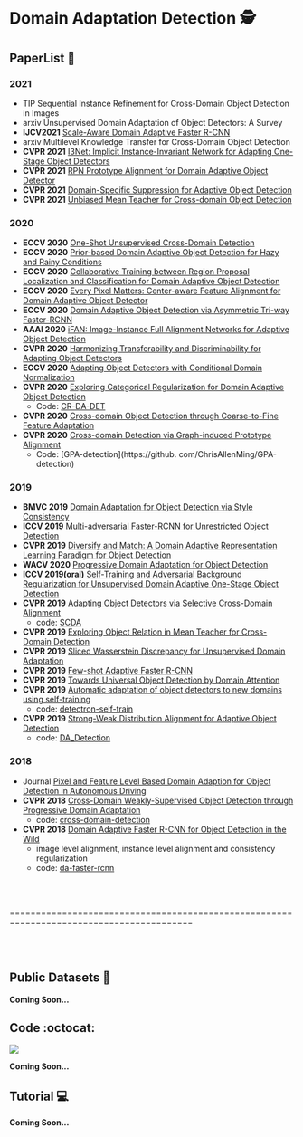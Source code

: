 # Domain Adaptation Detection 🕵️

## PaperList 📑

### 2021
* TIP Sequential Instance Refinement for Cross-Domain Object Detection in Images
* arxiv Unsupervised Domain Adaptation of Object Detectors: A Survey
* <b>IJCV2021</b> [Scale-Aware Domain Adaptive Faster R-CNN](https://link.springer.com/content/pdf/10.1007/s11263-021-01447-x.pdf)
* arxiv Multilevel Knowledge Transfer for Cross-Domain Object Detection
* <b>CVPR 2021</b> [I3Net: Implicit Instance-Invariant Network for Adapting One-Stage Object Detectors](https://arxiv.org/pdf/2103.13757.pdf)
* <b>CVPR 2021</b> [RPN Prototype Alignment for Domain Adaptive Object Detector](https://openaccess.thecvf.com/content/CVPR2021/papers/Zhang_RPN_Prototype_Alignment_for_Domain_Adaptive_Object_Detector_CVPR_2021_paper.pdf)
* <b>CVPR 2021</b> [Domain-Specific Suppression for Adaptive Object Detection](https://arxiv.org/pdf/2105.03570.pdf)
* <b>CVPR 2021</b> [Unbiased Mean Teacher for Cross-domain Object Detection](https://arxiv.org/pdf/2003.00707.pdf)

### 2020
* <b>ECCV 2020</b> [One-Shot Unsupervised Cross-Domain Detection](https://arxiv.org/pdf/2005.11610.pdf)
* <b>ECCV 2020</b> [Prior-based Domain Adaptive Object Detection for Hazy and Rainy Conditions](https://arxiv.org/pdf/1912.00070.pdf)
* <b>ECCV 2020</b> [Collaborative Training between Region Proposal Localization and Classification for Domain Adaptive Object Detection](https://arxiv.org/pdf/2009.08119.pdf)
* <b>ECCV 2020</b> [Every Pixel Matters: Center-aware Feature Alignment for Domain Adaptive Object Detector](https://www.ecva.net/papers/eccv_2020/papers_ECCV/papers/123540698.pdf)
* <b>ECCV 2020</b> [Domain Adaptive Object Detection via Asymmetric Tri-way Faster-RCNN](https://arxiv.org/pdf/2007.01571.pdf)
* <b>AAAI 2020</b> [iFAN: Image-Instance Full Alignment Networks for Adaptive Object Detection](https://arxiv.org/abs/2003.04132)
* <b>CVPR 2020</b> [Harmonizing Transferability and Discriminability for Adapting Object Detectors](https://arxiv.org/abs/2003.06297)
* <b>ECCV 2020</b> [Adapting Object Detectors with Conditional Domain Normalization](https://arxiv.org/abs/2003.07071)
* <b>CVPR 2020</b> [Exploring Categorical Regularization for Domain Adaptive Object Detection](https://arxiv.org/abs/2003.09152)
  * Code: [CR-DA-DET](https://github.com/Megvii-Nanjing/CR-DA-DET)
* <b>CVPR 2020</b> [Cross-domain Object Detection through Coarse-to-Fine Feature Adaptation](https://arxiv.org/abs/2003.10275)
* <b>CVPR 2020</b> [Cross-domain Detection via Graph-induced Prototype Alignment](https://arxiv.org/pdf/2003.12849.pdf)
  * Code: [GPA-detection](https://github. com/ChrisAllenMing/GPA-detection)

### 2019
* <b>BMVC 2019</b> [Domain Adaptation for Object Detection via Style Consistency](https://arxiv.org/abs/1911.10033v1)
* <b>ICCV 2019</b> [Multi-adversarial Faster-RCNN for Unrestricted Object Detection](http://arxiv.org/abs/1907.10343v2)
* <b>CVPR 2019</b> [Diversify and Match: A Domain Adaptive Representation Learning Paradigm for Object Detection](https://arxiv.org/abs/1905.05396)
* <b>WACV 2020</b> [Progressive Domain Adaptation for Object Detection](https://arxiv.org/abs/1910.11319v1)
* <b>ICCV 2019(oral)</b> [Self-Training and Adversarial Background Regularization for Unsupervised Domain Adaptive One-Stage Object Detection](https://arxiv.org/abs/1909.00597v1)
* <b>CVPR 2019</b> [Adapting Object Detectors via Selective Cross-Domain Alignment](http://openaccess.thecvf.com/content_CVPR_2019/html/Zhu_Adapting_Object_Detectors_via_Selective_Cross-Domain_Alignment_CVPR_2019_paper.html)
	* code: [SCDA](https://github.com/WERush/SCDA)
* <b>CVPR 2019</b> [Exploring Object Relation in Mean Teacher for Cross-Domain Detection](https://arxiv.org/abs/1904.11245)
* <b>CVPR 2019</b> [Sliced Wasserstein Discrepancy for Unsupervised Domain Adaptation](https://arxiv.org/abs/1903.04064)
* <b>CVPR 2019</b> [Few-shot Adaptive Faster R-CNN](https://arxiv.org/abs/1903.09372)
* <b>CVPR 2019</b> [Towards Universal Object Detection by Domain Attention](https://arxiv.org/abs/1904.04402)
* <b>CVPR 2019</b> [Automatic adaptation of object detectors to new domains using self-training](https://arxiv.org/abs/1904.07305)
    * code: [detectron-self-train](https://github.com/AruniRC/detectron-self-train)
* <b>CVPR 2019</b> [Strong-Weak Distribution Alignment for Adaptive Object Detection](https://arxiv.org/abs/1812.04798)
    * code: [DA_Detection](https://github.com/VisionLearningGroup/DA_Detection)


### 2018
* Journal [Pixel and Feature Level Based Domain Adaption for Object Detection in Autonomous Driving](https://arxiv.org/abs/1810.00345)
* <b>CVPR 2018</b> [Cross-Domain Weakly-Supervised Object Detection through Progressive Domain Adaptation](https://arxiv.org/abs/1803.11365)
    * code: [cross-domain-detection](https://github.com/naoto0804/cross-domain-detection)
* <b>CVPR 2018</b> [Domain Adaptive Faster R-CNN for Object Detection in the Wild](https://arxiv.org/abs/1803.03243)
    * image level alignment, instance level alignment and consistency regularization
    * code: [da-faster-rcnn](https://github.com/yuhuayc/da-faster-rcnn)
<br>
<br>
<p>
=========================================================================================
</p>
<br>
<br>

## Public Datasets :file_folder:
<b>Coming Soon...</b>
## Code  :octocat:
<img src="https://img.shields.io/badge/PyTorch-EE4C2C?style=flat-square&logo=PyTorch&logoColor=white"/>

<p><b>Coming Soon...</b></p>

## Tutorial 💻

<b>Coming Soon...</b>

